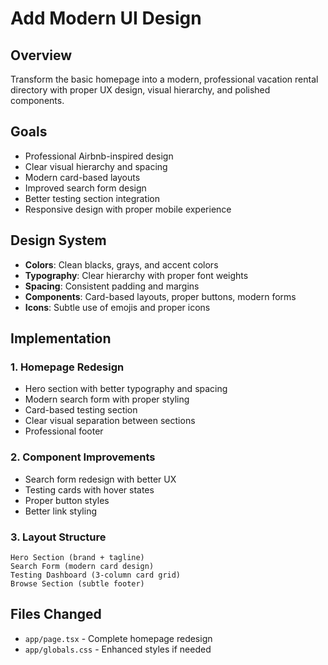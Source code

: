 # Add Modern UI Design

## Overview
Transform the basic homepage into a modern, professional vacation rental directory with proper UX design, visual hierarchy, and polished components.

## Goals
- Professional Airbnb-inspired design
- Clear visual hierarchy and spacing
- Modern card-based layouts
- Improved search form design
- Better testing section integration
- Responsive design with proper mobile experience

## Design System
- **Colors**: Clean blacks, grays, and accent colors
- **Typography**: Clear hierarchy with proper font weights
- **Spacing**: Consistent padding and margins
- **Components**: Card-based layouts, proper buttons, modern forms
- **Icons**: Subtle use of emojis and proper icons

## Implementation

### 1. Homepage Redesign
- Hero section with better typography and spacing
- Modern search form with proper styling
- Card-based testing section
- Clear visual separation between sections
- Professional footer

### 2. Component Improvements
- Search form redesign with better UX
- Testing cards with hover states
- Proper button styles
- Better link styling

### 3. Layout Structure
```
Hero Section (brand + tagline)
Search Form (modern card design)
Testing Dashboard (3-column card grid)
Browse Section (subtle footer)
```

## Files Changed
- `app/page.tsx` - Complete homepage redesign
- `app/globals.css` - Enhanced styles if needed